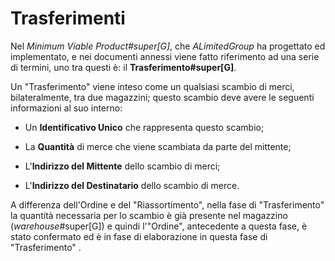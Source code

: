 # Trasferimenti <captrasferimenti>

Nel _Minimum Viable Product#super[G]_, che _ALimitedGroup_ ha progettato ed implementato, e nei documenti annessi viene fatto riferimento ad una serie di termini, uno tra questi è: il **Trasferimento#super[G]**.

Un "Trasferimento" viene inteso come un qualsiasi scambio di merci, bilateralmente, tra due magazzini; questo scambio deve avere le seguenti informazioni al suo interno:

- Un **Identificativo Unico** che rappresenta questo scambio;

- La **Quantità** di merce che viene scambiata da parte del mittente;

- L'**Indirizzo del Mittente** dello scambio di merci;

- L'**Indirizzo del Destinatario** dello scambio di merce.

A differenza dell'Ordine e del "Riassortimento", nella fase di "Trasferimento" la quantità necessaria per lo scambio è già presente nel magazzino (_warehouse_#super[G]) e quindi l'"Ordine", antecedente a questa fase, è stato confermato ed è in fase di elaborazione in questa fase di "Trasferimento" .
<!--raw-typst #pagebreak() -->